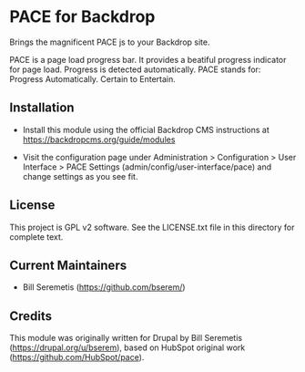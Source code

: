 PACE for Backdrop
=================

Brings the magnificent PACE js to your Backdrop site.

PACE is a page load progress bar.
It provides a beatiful progress indicator for page load. Progress is detected automatically.
PACE stands for: Progress Automatically. Certain to Entertain.


Installation
------------

- Install this module using the official Backdrop CMS instructions at
  https://backdropcms.org/guide/modules

- Visit the configuration page under Administration > Configuration > User Interface >
  PACE Settings (admin/config/user-interface/pace) and change settings as you see fit.


License
-------

This project is GPL v2 software. See the LICENSE.txt file in this directory for
complete text.

Current Maintainers
-------------------

- Bill Seremetis (https://github.com/bserem/)


Credits
-------

This module was originally written for Drupal by Bill Seremetis
(https://drupal.org/u/bserem), based on HubSpot original work
(https://github.com/HubSpot/pace).
